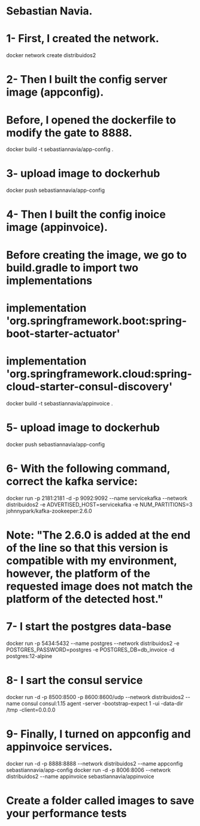 # Sebastian Navia.

# 1- First, I created the network.
docker network create distribuidos2
# 2- Then I built the config server image (appconfig).
#    Before, I opened the dockerfile to modify the gate to 8888.
docker build -t sebastiannavia/app-config .
# 3- upload image to dockerhub
docker push sebastiannavia/app-config
# 4- Then I built the config inoice image (appinvoice).
# Before creating the image, we go to build.gradle to import two implementations
# implementation 'org.springframework.boot:spring-boot-starter-actuator'
# implementation 'org.springframework.cloud:spring-cloud-starter-consul-discovery'
docker build -t sebastiannavia/appinvoice .
# 5- upload image to dockerhub
docker push sebastiannavia/app-config
# 6- With the following command, correct the kafka service:
docker run -p 2181:2181 -d -p 9092:9092 --name servicekafka --network distribuidos2 -e ADVERTISED_HOST=servicekafka -e NUM_PARTITIONS=3 johnnypark/kafka-zookeeper:2.6.0
#    Note: "The 2.6.0 is added at the end of the line so that this version is compatible with my environment, however, the platform of the requested image does not match the platform of the detected host."
# 7- I start the postgres data-base
docker run -p 5434:5432  --name postgres --network distribuidos2 -e POSTGRES_PASSWORD=postgres -e  POSTGRES_DB=db_invoice -d postgres:12-alpine
# 8- I sart the consul service
docker run -d -p 8500:8500 -p 8600:8600/udp --network distribuidos2 --name consul consul:1.15 agent -server -bootstrap-expect 1 -ui -data-dir /tmp -client=0.0.0.0
# 9- Finally, I turned on appconfig and appinvoice services.
docker run -d -p 8888:8888 --network distribuidos2 --name appconfig sebastiannavia/app-config
docker run -d -p 8006:8006 --network distribuidos2 --name appinvoice sebastiannavia/appinvoice
# Create a folder called images to save your performance tests
